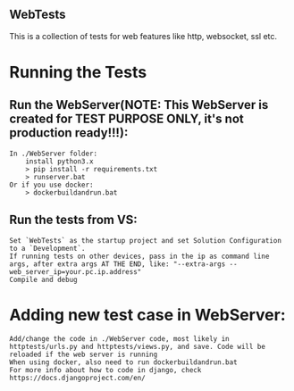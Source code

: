 WebTests
--------------------

This is a collection of tests for web features like http, websocket, ssl etc.

# Running the Tests

## Run the WebServer(NOTE: This WebServer is created for TEST PURPOSE ONLY, it's not production ready!!!):
	In ./WebServer folder:
		install python3.x
		> pip install -r requirements.txt
		> runserver.bat
	Or if you use docker:
		> dockerbuildandrun.bat

## Run the tests from VS:
	Set `WebTests` as the startup project and set Solution Configuration to a `Development`.
	If running tests on other devices, pass in the ip as command line args, after extra args AT THE END, like: "--extra-args --web_server_ip=your.pc.ip.address"
	Compile and debug

# Adding new test case in WebServer:
	Add/change the code in ./WebServer code, most likely in httptests/urls.py and httptests/views.py, and save. Code will be reloaded if the web server is running
	When using docker, also need to run dockerbuildandrun.bat
	For more info about how to code in django, check https://docs.djangoproject.com/en/
